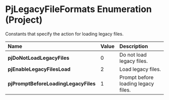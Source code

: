 
# PjLegacyFileFormats Enumeration (Project)

Constants that specify the action for loading legacy files.



|**Name**|**Value**|**Description**|
|:-----|:-----|:-----|
| **pjDoNotLoadLegacyFiles**|0|Do not load legacy files.|
| **pjEnableLegacyFilesLoad**|2|Load legacy files.|
| **pjPromptBeforeLoadingLegacyFiles**|1|Prompt before loading legacy files.|
